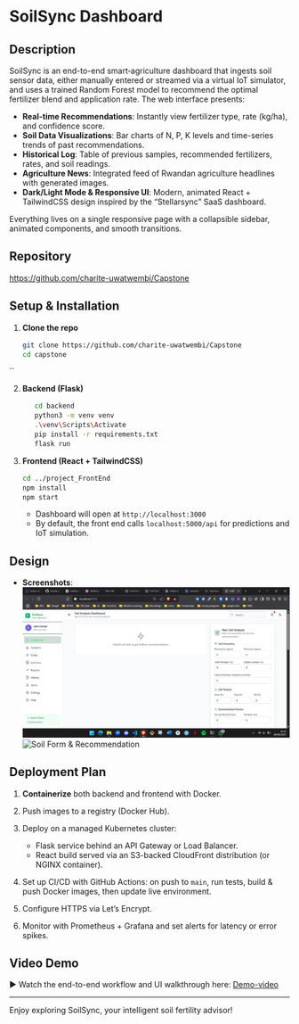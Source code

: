 
# SoilSync Dashboard

## Description

SoilSync is an end-to-end smart‐agriculture dashboard that ingests soil sensor data, either manually entered or streamed via a virtual IoT simulator, and uses a trained Random Forest model to recommend the optimal fertilizer blend and application rate. The web interface presents:

- **Real-time Recommendations**: Instantly view fertilizer type, rate (kg/ha), and confidence score.  
- **Soil Data Visualizations**: Bar charts of N, P, K levels and time-series trends of past recommendations.  
- **Historical Log**: Table of previous samples, recommended fertilizers, rates, and soil readings.  
- **Agriculture News**: Integrated feed of Rwandan agriculture headlines with generated images.  
- **Dark/Light Mode & Responsive UI**: Modern, animated React + TailwindCSS design inspired by the “Stellarsync” SaaS dashboard.

Everything lives on a single responsive page with a collapsible sidebar, animated components, and smooth transitions.

## Repository

https://github.com/charite-uwatwembi/Capstone

## Setup & Installation

1. **Clone the repo**  
   ```bash
   git clone https://github.com/charite-uwatwembi/Capstone
   cd capstone
``


2. **Backend (Flask)**

   ```bash
      cd backend
      python3 -m venv venv
      .\venv\Scripts\Activate   
      pip install -r requirements.txt
      flask run
   ```

3. **Frontend (React + TailwindCSS)**

   ```bash
   cd ../project_FrontEnd
   npm install
   npm start
   ```

   * Dashboard will open at `http://localhost:3000`
   * By default, the front end calls `localhost:5000/api` for predictions and IoT simulation.

## Design


* **Screenshots**:
  ![Main Dashboard](/docs/screenshots/image.png)
  ![Soil Form & Recommendation](docs/screenshots/form-recommendation.png)

## Deployment Plan

1. **Containerize** both backend and frontend with Docker.
2. Push images to a registry (Docker Hub).
3. Deploy on a managed Kubernetes cluster:

   * Flask service behind an API Gateway or Load Balancer.
   * React build served via an S3-backed CloudFront distribution (or NGINX container).
4. Set up CI/CD with GitHub Actions: on push to `main`, run tests, build & push Docker images, then update live environment.
5. Configure HTTPS via Let’s Encrypt.
6. Monitor with Prometheus + Grafana and set alerts for latency or error spikes.

## Video Demo

▶️ Watch the end-to-end workflow and UI walkthrough here:
[Demo-video](https://www.youtube.com/watch?v=8iXgbMQsK1w)

---

Enjoy exploring SoilSync, your intelligent soil fertility advisor!

```
````
